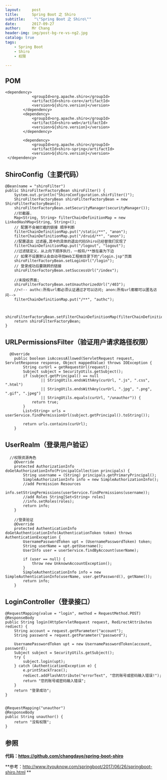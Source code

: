 ```yaml
---
layout:     post
title:     	Spring Boot 之 Shiro
subtitle:    "\"Spring Boot 之 Shiro\""
date:       2017-09-27
author:     Mr Chang
header-img: img/post-bg-re-vs-ng2.jpg
catalog: true
tags:
    - Spring Boot
    - Shiro
    - 权限

---
```



## POM

	<dependency>
	            <groupId>org.apache.shiro</groupId>
	            <artifactId>shiro-core</artifactId>
	            <version>${shiro.version}</version>
	        </dependency>
	        <dependency>
	            <groupId>org.apache.shiro</groupId>
	            <artifactId>shiro-web</artifactId>
	            <version>${shiro.version}</version>
	        </dependency>
	
	        <dependency>
	            <groupId>org.apache.shiro</groupId>
	            <artifactId>shiro-spring</artifactId>
	            <version>${shiro.version}</version>
	 </dependency>
	 
	 
## ShiroConfig（主要代码）

	@Bean(name = "shiroFilter")
    public ShiroFilterFactoryBean shiroFilter() {
        System.out.println("ShiroConfiguration.shirFilter()");
        ShiroFilterFactoryBean shiroFilterFactoryBean = new ShiroFilterFactoryBean();
        shiroFilterFactoryBean.setSecurityManager(securityManager());
        //拦截器.
        Map<String, String> filterChainDefinitionMap = new LinkedHashMap<String, String>();
        // 配置不会被拦截的链接 顺序判断
        filterChainDefinitionMap.put("/static/**", "anon");
        filterChainDefinitionMap.put("/druid/**", "anon");
        //配置退出 过滤器,其中的具体的退出代码Shiro已经替我们实现了
        filterChainDefinitionMap.put("/logout", "logout");
        //过滤链定义，从上向下顺序执行，一般将/**放在最为下边
        // 如果不设置默认会自动寻找Web工程根目录下的"/login.jsp"页面
        shiroFilterFactoryBean.setLoginUrl("/login");
        // 登录成功后要跳转的链接
        shiroFilterFactoryBean.setSuccessUrl("/index");

        //未授权界面;
        shiroFilterFactoryBean.setUnauthorizedUrl("/403");
        //<!-- authc:所有url都必须认证通过才可以访问; anon:所有url都都可以匿名访问-->
        filterChainDefinitionMap.put("/**", "authc");


        shiroFilterFactoryBean.setFilterChainDefinitionMap(filterChainDefinitionMap);
        return shiroFilterFactoryBean;
    }
 
## URLPermissionsFilter（验证用户请求路径权限） 

	  @Override
	    public boolean isAccessAllowed(ServletRequest request, ServletResponse response, Object mappedValue) throws IOException {
	        String curUrl = getRequestUrl(request);
	        Subject subject = SecurityUtils.getSubject();
	        if (subject.getPrincipal() == null
	                || StringUtils.endsWithAny(curUrl, ".js", ".css", ".html")
	                || StringUtils.endsWithAny(curUrl, ".jpg", ".png", ".gif", ".jpeg")
	                || StringUtils.equals(curUrl, "/unauthor")) {
	            return true;
	        }
	        List<String> urls = userService.findPermissionUrl(subject.getPrincipal().toString());
	
	        return urls.contains(curUrl);
	    } 
	    
## UserRealm（登录用户验证）
	
	  //权限资源角色
	    @Override
	    protected AuthorizationInfo doGetAuthorizationInfo(PrincipalCollection principals) {
	        String username = (String) principals.getPrimaryPrincipal();
	        SimpleAuthorizationInfo info = new SimpleAuthorizationInfo();
	        //add Permission Resources
	        info.setStringPermissions(userService.findPermissions(username));
	        //add Roles String[Set<String> roles]
	        //info.setRoles(roles);
	        return info;
	    }
	
	    //登录验证
	    @Override
	    protected AuthenticationInfo doGetAuthenticationInfo(AuthenticationToken token) throws AuthenticationException {
	        UsernamePasswordToken upt = (UsernamePasswordToken) token;
	        String userName = upt.getUsername();
	        UserInfo user = userService.findByAccount(userName);
	
	        if (user == null) {
	            throw new UnknownAccountException();
	        }
	        SimpleAuthenticationInfo info = new SimpleAuthenticationInfo(userName, user.getPassword(), getName());
	        return info;
	    } 

## LoginController（登录接口）

    @RequestMapping(value = "login", method = RequestMethod.POST)
    @ResponseBody
    public String login(HttpServletRequest request, RedirectAttributes rediect) {
        String account = request.getParameter("account");
        String password = request.getParameter("password");

        UsernamePasswordToken upt = new UsernamePasswordToken(account, password);
        Subject subject = SecurityUtils.getSubject();
        try {
            subject.login(upt);
        } catch (AuthenticationException e) {
            e.printStackTrace();
            rediect.addFlashAttribute("errorText", "您的账号或密码输入错误!");
            return "您的账号或密码输入错误";
        }
        return "登录成功";
    }


    @RequestMapping("unauthor")
    @ResponseBody
    public String unauthor() {
        return "没有权限";
    }
	    
## 参照

**代码：https://github.com/changdaye/spring-boot-shiro**

**参考：http://www.ityouknow.com/springboot/2017/06/26/springboot-shiro.html
**

 

